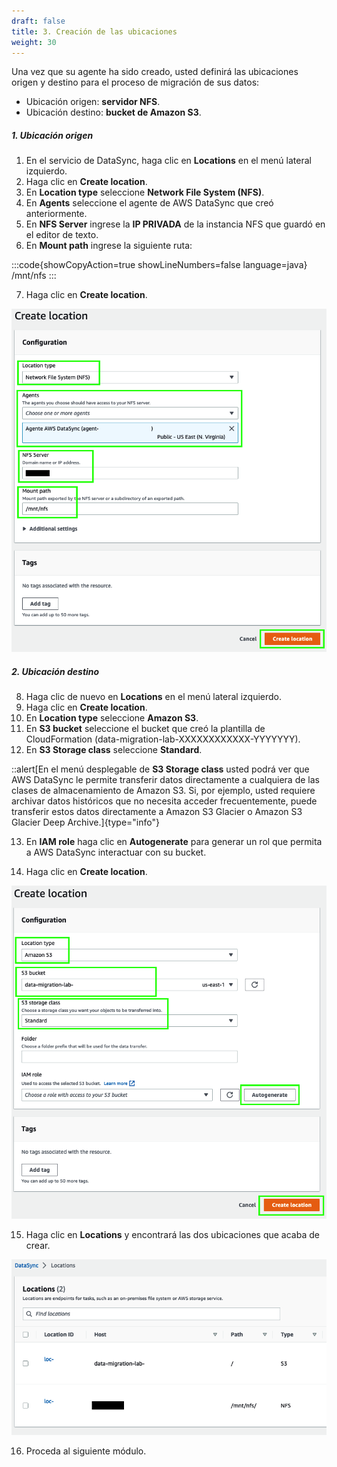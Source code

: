 ```yaml
---
draft: false
title: 3. Creación de las ubicaciones
weight: 30
---
```

Una vez que su agente ha sido creado, usted definirá las ubicaciones origen y destino para el proceso de migración de sus datos:

- Ubicación origen: **servidor NFS**.
- Ubicación destino: **bucket de Amazon S3**.

##### 1. Ubicación origen

1. En el servicio de DataSync, haga clic en **Locations** en el menú lateral izquierdo.
2. Haga clic en **Create location**.
3. En **Location type** seleccione **Network File System (NFS)**.
4. En **Agents** seleccione el agente de AWS DataSync que creó anteriormente.
5. En **NFS Server** ingrese la **IP PRIVADA** de la instancia NFS que guardó en el editor de texto.
6. En **Mount path** ingrese la siguiente ruta:

:::code{showCopyAction=true showLineNumbers=false language=java}
/mnt/nfs
:::

7. Haga clic en **Create location**.

![Ubicación origen](/static/images/ds/origen.png)

##### 2. Ubicación destino

8. Haga clic de nuevo en **Locations** en el menú lateral izquierdo.
9. Haga clic en **Create location**.
10. En **Location type** seleccione **Amazon S3**.
11. En **S3 bucket** seleccione el bucket que creó la plantilla de CloudFormation (data-migration-lab-XXXXXXXXXXXX-YYYYYYY).
12. En **S3 Storage class** seleccione **Standard**.

::alert[En el menú desplegable de **S3 Storage class** usted podrá ver que AWS DataSync le permite transferir datos directamente a cualquiera de las clases de almacenamiento de Amazon S3. Si, por ejemplo, usted requiere archivar datos históricos que no necesita acceder frecuentemente, puede transferir estos datos directamente a Amazon S3 Glacier o Amazon S3 Glacier Deep Archive.]{type="info"}

13. En **IAM role** haga clic en **Autogenerate** para generar un rol que permita a AWS DataSync interactuar con su bucket.

14. Haga clic en **Create location**.

![Ubicación origen](/static/images/ds/destino.png)

15. Haga clic en **Locations** y encontrará las dos ubicaciones que acaba de crear.

![Ubicaciones](/static/images/ds/locations.png)

16. Proceda al siguiente módulo.